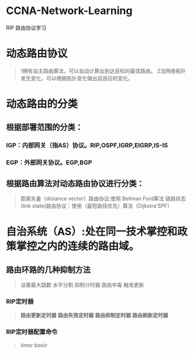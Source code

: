 # CCNA-Network-Learning
RIP 路由协议学习
# 动态路由协议
> 1拥有自主路由算法，可以自动计算出到达目标的最佳路由。
> 2当网络拓扑发生变化，可以根据拓扑变化做出自适应的变化。
# 动态路由的分类
## 根据部署范围的分类：
### IGP：内部网关（指AS）协议。RIP,OSPF,IGRP,EIGRP,IS-IS
### EGP：外部网关协议。EGP,BGP
## 根据路由算法对动态路由协议进行分类：
> 距离矢量（distance vector）路由协议:使用 Bellman Ford算法
> 链路状态(link state)路由协议：使用（最短路径优先）算法（Dijkstra'SPF）
# 自治系统（AS）:处在同一技术掌控和政策掌控之内的连续的路由域。
## 路由环路的几种抑制方法
> 设置最大跳数
> 水平分割
> 抑制计时器
> 路由中毒
> 触发更新
### RIP定时器
> **路由更新定时器**
> **路由失效定时器**
> **路由抑制定时器**
> **路由刷新定时器**
### RIP定时器配置命令
> *timer basic*
